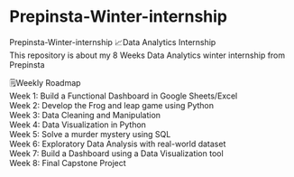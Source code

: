 # Prepinsta-Winter-internship
Prepinsta-Winter-internship
📈Data Analytics Internship<br>
This repository is about my 8 Weeks Data Analytics winter internship from Prepinsta

🗒️Weekly Roadmap<br> Week 1: Build a Functional Dashboard in Google Sheets/Excel<br>
Week 2: Develop the Frog and leap game using Python<br>
Week 3: Data Cleaning and Manipulation<br>
Week 4: Data Visualization in Python<br>
Week 5: Solve a murder mystery using SQL<br>
Week 6: Exploratory Data Analysis with real-world dataset<br>
Week 7: Build a Dashboard using a Data Visualization tool<br>
Week 8: Final Capstone Project<br>
